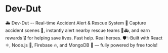 # Dev-Dut
🚑 Dev-Dut -- Real-time Accident Alert &amp; Rescue System 🚨 Capture accident scenes 📸, instantly alert nearby rescue teams 🚒🚑, and earn rewards 🎖️ for helping save lives. Fast help. Real heroes. 🛡️✨Built with React ⚛️, Node.js 🚀, Firebase 🔥, and MongoDB 🍃 — fully powered by free tools!
